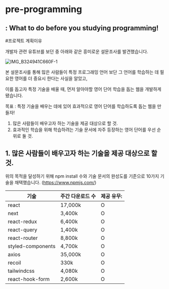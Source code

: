 # pre-programming

## : What to do before you studying programming!



#프로젝트 계획이유 

개발자 관련 유튜브를 보던 중 아래와 같은 흥미로운 설문조사를 발견했습니다.

![IMG_B324941C660F-1](https://user-images.githubusercontent.com/78193416/205483487-15d7f9e0-3011-42fb-aaef-3f3290c9f864.jpeg)

본 설문조사를 통해 많은 사람들이 특정 프로그래밍 언어 보단 그 언어를 학습하는 데 필요한 영어를 더 중요시 한다는 사실을 알았고,

이를 돕고자  특정 기술을 배울 때, 먼저 알아야할 영어 단어 학습을 돕는 웹을 개발하게 됐습니다.

목표 : 특정 기술을 배우는 데에 있어 효과적으로 영어 단어를 학습하도록 돕는 웹을 만들자!

1. 많은 사람들이 배우고자 하는 기술을 제공 대상으로 할 것.
2. 효과적인 학습을 위해 학습하려는 기술 문서에 자주 등장하는 영어 단어를 우선 순위로 둘 것.

## 1. 많은 사람들이 배우고자 하는 기술을 제공 대상으로 할 것.

위의 목적을 달성하기 위해 npm install 수와 기술 문서의 완성도를 기준으로 10가지 기술을 채택했습니다. (https://www.npmjs.com/)



| 기술              | 주간 다운로드 수 | 제공 유무: |
| ----------------- | ---------------- | --------- |
| react             | 17,000k          | O         |
| next              | 3,400k           | O         |
| react-redux       | 6,400k           | O         |
| react-query       | 1,400k           | O         |
| react-router      | 8,800k           | O         |
| styled-components | 4,700k           | O         |
| axios             | 35,000k          | O         |
| recoil            | 330k             | O         |
| tailwindcss       | 4,080k           | O         |
| react-hook-form   | 2,600k           | O         |

